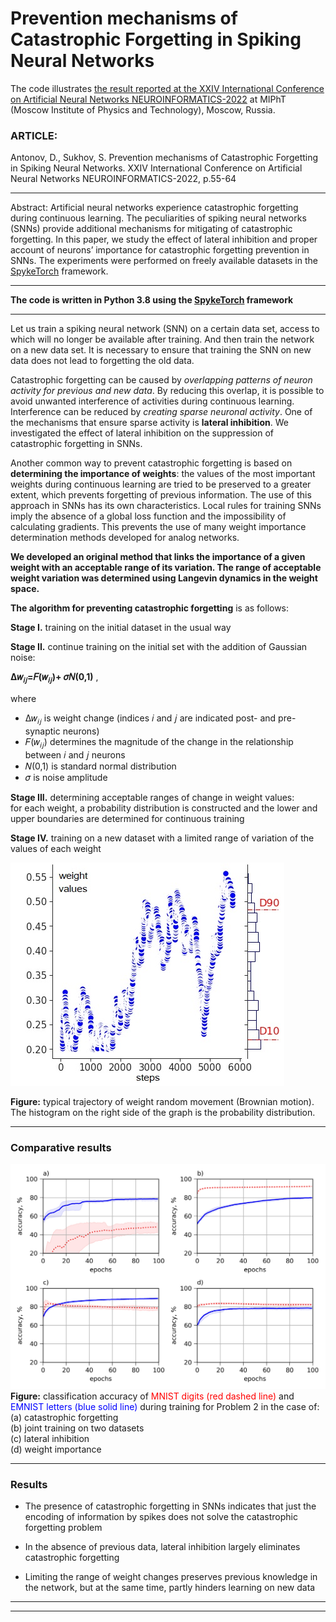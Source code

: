 # __Prevention mechanisms of Catastrophic Forgetting in Spiking Neural Networks__
The code illustrates [the result reported at the XXIV International Conference on Artificial Neural Networks NEUROINFORMATICS-2022](https://www.researchgate.net/publication/368316712_Prevention_mechanisms_of_Catastrophic_Forgetting_in_Spiking_Neural_Networks_in_Russian) at MIPhT (Moscow Institute of Physics and Technology), Moscow, Russia.

### __ARTICLE:__     

Antonov, D., Sukhov, S. Prevention mechanisms of Catastrophic Forgetting in Spiking Neural Networks. XXIV International Conference on Artificial Neural Networks NEUROINFORMATICS-2022, p.55-64
***
Abstract: Artificial neural networks experience catastrophic forgetting during continuous learning. The peculiarities of spiking neural networks (SNNs) provide additional mechanisms for mitigating of catastrophic forgetting. In this paper, we study the effect of lateral inhibition and proper account of neurons’ importance for catastrophic forgetting prevention in SNNs. The experiments were performed on freely available datasets in the [SpykeTorch](https://github.com/miladmozafari/SpykeTorch) framework.
***
__The code is written in Python 3.8 using the [SpykeTorch](https://github.com/miladmozafari/SpykeTorch) framework__
***   
Let us train a spiking neural network (SNN) on a certain data set, access to which will no longer be available after training. And then train the network on a new data set. It is necessary to ensure that training the SNN on new data does not lead to forgetting the old data.    

Catastrophic forgetting can be caused by _overlapping patterns of neuron activity for previous and new data_. By reducing this overlap, it is possible to avoid unwanted interference of activities during continuous learning. Interference can be reduced by _creating sparse neuronal activity_. One of the mechanisms that ensure sparse activity is __lateral inhibition__. We investigated the effect of lateral inhibition on the suppression of catastrophic forgetting in SNNs.     

Another common way to prevent catastrophic forgetting is based on __determining the importance of weights__: the values ​​of the most important weights during continuous learning are tried to be preserved to a greater extent, which prevents forgetting of previous information. The use of this approach in SNNs has its own characteristics. Local rules for training SNNs imply the absence of a global loss function and the impossibility of calculating gradients. This prevents the use of many weight importance determination methods developed for analog networks.      

__We developed an original method that links the importance of a given weight with an acceptable range of its variation. The range of acceptable weight variation was determined using Langevin dynamics in the weight space.__     

__The algorithm for preventing catastrophic forgetting__ is as follows:    

__Stage I.__ training on the initial dataset in the usual way   

__Stage II.__ continue training on the initial set with the addition of Gaussian noise:     

__∆𝑤<sub>𝑖𝑗</sub>=𝐹(𝑤<sub>𝑖𝑗</sub>)+ 𝜎𝑁(0,1)__ ,      

where    
- ∆𝑤<sub>𝑖𝑗</sub> is weight change (indices 𝑖 and 𝑗 are indicated post- and pre-synaptic neurons)
- 𝐹(𝑤<sub>𝑖𝑗</sub>) determines the magnitude of the change in the relationship between 𝑖 and 𝑗 neurons
- 𝑁(0,1) is standard normal distribution
- 𝜎 is noise amplitude    

__Stage III.__ determining acceptable ranges of change in weight values:   
for each weight, a probability distribution is constructed and the lower and upper boundaries are determined for continuous training    

__Stage IV.__ training on a new dataset with a limited range of variation of the values ​​of each weight    

![weight values](figure_weight_values.jpg)

__Figure:__ typical trajectory of weight random movement (Brownian motion). The histogram on the right side of the graph is the probability distribution.
***
### Comparative results

![comparative results](4_graphs_colour_English.jpg)
__Figure:__ classification accuracy of <span style='color: red;'>MNIST digits (red dashed line)</span> and <span style='color: blue;'>EMNIST letters (blue solid line)</span> during training for Problem 2 in the case of:    
(a) catastrophic forgetting    
(b) joint training on two datasets    
(c) lateral inhibition    
(d) weight importance    
***
### Results

- The presence of catastrophic forgetting in SNNs indicates that just the encoding of information by spikes does not solve the catastrophic forgetting problem

- In the absence of previous data, lateral inhibition largely eliminates catastrophic forgetting

- Limiting the range of weight changes preserves previous knowledge in the network, but at the same time, partly hinders learning on new data

***
***
